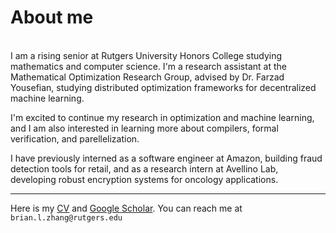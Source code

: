 # About me

\
I am a rising senior at Rutgers University Honors College studying mathematics and computer science. I'm a research assistant at the Mathematical Optimization Research Group, advised by Dr. Farzad Yousefian, studying distributed optimization frameworks for decentralized machine learning.

I'm excited to continue my research in optimization and machine learning, and I am also interested in learning more about compilers, formal verification, and parellelization.

I have previously interned as a software engineer at Amazon, building fraud detection tools for retail, and as a research intern at Avellino Lab, developing robust encryption systems for oncology applications.

---

Here is my [CV]() and [Google Scholar](). You can reach me at `brian.l.zhang@rutgers.edu`
